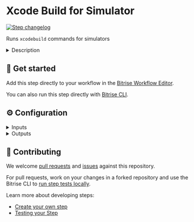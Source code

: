 # Xcode Build for Simulator

[![Step changelog](https://shields.io/github/v/release/bitrise-steplib/steps-xcode-build-for-simulator?include_prereleases&label=changelog&color=blueviolet)](https://github.com/bitrise-steplib/steps-xcode-build-for-simulator/releases)

Runs `xcodebuild` commands for simulators

<details>
<summary>Description</summary>

This Step runs the `xcodebuild` command to build and deploy an app to an iOS, tvOS, or watchOS simulator. You can use this to perform quick tests of your app, or to show it off in a browser to your clients.

The Step generates the following outputs:

- `BITRISE_APP_DIR_PATH`: The path to the generated `.app` file.
- `BITRISE_APP_DIR_PATH_LIST`: The path to the generated `.app` file, and the paths to every dependent target app.
  (Paths are separated by the `|` (pipe) character.)
- `BITRISE_XCODE_BUILD_RAW_RESULT_TEXT_PATH`: The path to the raw log file for the build.

The Step also creates an `.xctestrun` file which you can use to run tests.

Make sure to include this Step after the Steps that install the necessary dependencies — such as _Run Cocoapods Install_ — in your Workflow.

### Configuring the Step

Minimum configuration:

1. In the **Project path** input, enter the path to your Xcode Project or Workspace.
  (Only necessary if you plan to use a different scheme than the one set in the `BITRISE_PROJECT_PATH` Environment Variable.)
1. In the **Scheme** input, enter the name of the Scheme you'd like to use for building your project.
  (Only necessary if you plan to use a different scheme than the one set in the `BITRISE_SCHEME` Environment Variable.)

For more configuration options, see the descriptions of other inputs in the `step.yml` or in the Workflow Editor.

### Useful links

- [Deploying an iOS app for simulators](https://devcenter.bitrise.io/en/deploying/ios-deployment/deploying-an-ios-app-for-simulators.html)

### Related Steps

- [Xcode build for testing for iOS](https://www.bitrise.io/integrations/steps/xcode-build-for-test)
- [Appetize.io deploy](https://www.bitrise.io/integrations/steps/appetize-deploy)

</details>

## 🧩 Get started

Add this step directly to your workflow in the [Bitrise Workflow Editor](https://devcenter.bitrise.io/steps-and-workflows/steps-and-workflows-index/).

You can also run this step directly with [Bitrise CLI](https://github.com/bitrise-io/bitrise).

## ⚙️ Configuration

<details>
<summary>Inputs</summary>

| Key | Description | Flags | Default |
| --- | --- | --- | --- |
| `project_path` | Xcode Project (`.xcodeproj`) or Workspace (`.xcworkspace`) path.  _xcodebuild steps:_  The input value sets xcodebuild's `-project` or `-workspace` option. | required | `$BITRISE_PROJECT_PATH` |
| `scheme` | Xcode Scheme name.  _xcodebuild steps:_  The input value sets xcodebuild's `-scheme` option. | required | `$BITRISE_SCHEME` |
| `simulator_device` | Set this exactly as it appears in the device selection menu in Xcode's device selection UI.  A couple of examples (the actual available options depend on which versions are installed):  * iPhone 8 Plus * iPhone Xs Max * iPad Air (3rd generation) * iPad Pro (12.9-inch) (3rd generation) * Apple TV 4K  Don't forget to set the platform to `tvOS Simulator` in order to use an Apple TV simulator. | required | `iPhone 8 Plus` |
| `simulator_os_version` | Set this exactly as it appears in Xcode's device selection UI.  A couple of format examples (the actual available options depend on which versions are installed):  * "8.4" * latest | required | `latest` |
| `simulator_platform` | Set this exactly as it appears in Xcode's device selection UI.  A couple of examples (the actual available options depend on which versions are installed):  * iOS Simulator * tvOS Simulator | required | `iOS` |
| `configuration` | (Optional) The name of the Xcode Configuration to use (Debug, Release, etc.). By default your Scheme's archive action defines which Configuration should be used, but this can be overridden it with this option.  **If the Configuration specified in this input does not exist in your project, the Step will silently ignore the value, and fall back to using the Configuration specified in the Scheme.** |  |  |
| `disable_index_while_building` | When this input is enabled, `COMPILER_INDEX_STORE_ENABLE=NO` is added to the `xcodebuild` command, which disables indexing while building. Disabling this could speed up your builds by eliminating a (normally) unnecessary step.  Indexing is useful for certain editor features — like autocompletion, jump to definition, and code information lookup — but these features are generally not necessary in a CI environment. |  | `yes` |
| `code_signing_allowed` | When building an app for the simulator, code signing is not required and is set to "no" by default.  On rare occasions, you may need to set the flag to "yes" — usually when working with certain test cases or third-party dependencies. |  | `no` |
| `cache_level` | Defines what cache content should be automatically collected.  Available options:  - `none`: Disable collecting cache content - `swift_packages`: Collect Swift PM packages added to the Xcode project | required | `swift_packages` |
| `xcodebuild_options` | Additional options to be added to the executed xcodebuild command. |  |  |
| `workdir` | The working directory of the Step |  | `$BITRISE_SOURCE_DIR` |
| `output_dir` | This directory will contain the generated artifacts. | required | `$BITRISE_DEPLOY_DIR` |
| `is_clean_build` | Whether or not to do a clean build before building | required | `no` |
| `output_tool` | Defines how xcodebuild command's log is formatted.  Available options:  - `xcpretty`: The xcodebuild command's output will be prettified by xcpretty. - `xcodebuild`: Only the last 20 lines of raw xcodebuild output will be visible in the build log.  The raw xcodebuild log will be exported in both cases. | required | `xcpretty` |
| `verbose_log` | If this input is set, the Step will print additional logs for debugging. | required | `no` |
</details>

<details>
<summary>Outputs</summary>

| Environment Variable | Description |
| --- | --- |
| `BITRISE_APP_DIR_PATH` | The path to the generated (and copied) app directory |
| `BITRISE_APP_DIR_PATH_LIST` | This output will include the main target app's path, plus every dependent target's app path.  The paths are separated by a `\|` (pipe) character. (Example: `/deploy109787178/sample-apps-ios-workspace-swift.app\|/deploy109787178/bitfall.sample-apps-ios-workspace-swift-watch.app`) |
| `BITRISE_XCODE_BUILD_RAW_RESULT_TEXT_PATH` | This is the path to the raw build results log file.  If `output_tool` is set to `xcpretty` and the build fails, this log will contain the build output. |
</details>

## 🙋 Contributing

We welcome [pull requests](https://github.com/bitrise-steplib/steps-xcode-build-for-simulator/pulls) and [issues](https://github.com/bitrise-steplib/steps-xcode-build-for-simulator/issues) against this repository.

For pull requests, work on your changes in a forked repository and use the Bitrise CLI to [run step tests locally](https://devcenter.bitrise.io/bitrise-cli/run-your-first-build/).

Learn more about developing steps:

- [Create your own step](https://devcenter.bitrise.io/contributors/create-your-own-step/)
- [Testing your Step](https://devcenter.bitrise.io/contributors/testing-and-versioning-your-steps/)
